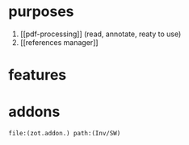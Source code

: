 
# purposes
1. [[pdf-processing]] (read, annotate, reaty to use)
2. [[references manager]]

# features

# addons
```query
file:(zot.addon.) path:(Inv/SW) 
```

